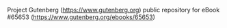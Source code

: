 Project Gutenberg (https://www.gutenberg.org) public repository for
eBook #65653 (https://www.gutenberg.org/ebooks/65653)
